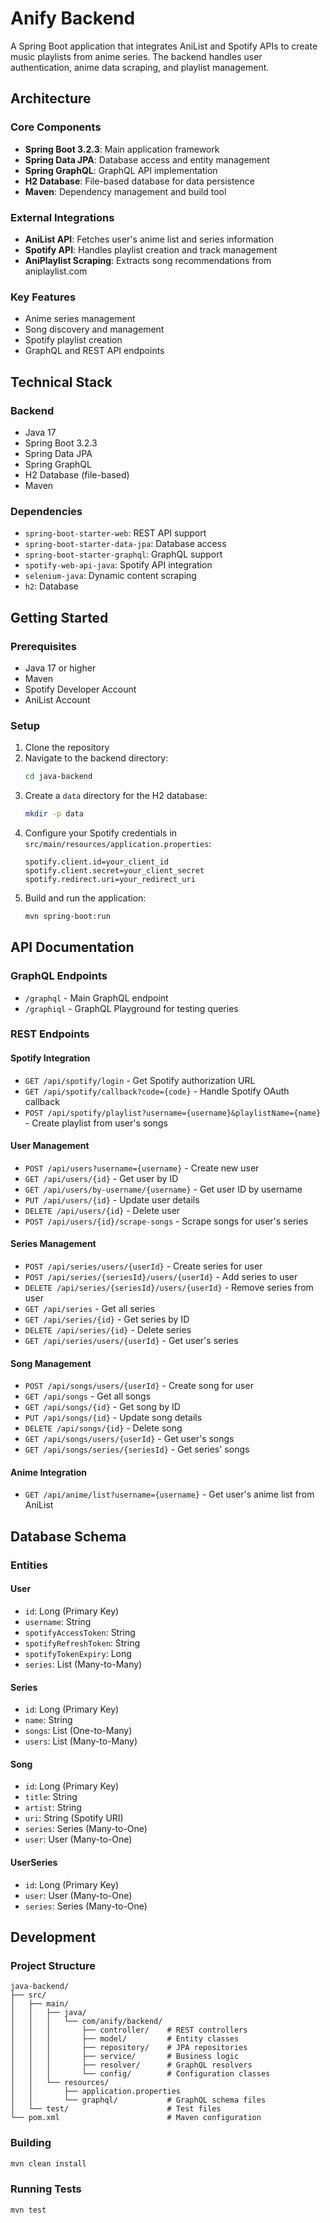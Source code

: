 # Anify Backend

A Spring Boot application that integrates AniList and Spotify APIs to create music playlists from anime series. The backend handles user authentication, anime data scraping, and playlist management.

## Architecture

### Core Components
- **Spring Boot 3.2.3**: Main application framework
- **Spring Data JPA**: Database access and entity management
- **Spring GraphQL**: GraphQL API implementation
- **H2 Database**: File-based database for data persistence
- **Maven**: Dependency management and build tool

### External Integrations
- **AniList API**: Fetches user's anime list and series information
- **Spotify API**: Handles playlist creation and track management
- **AniPlaylist Scraping**: Extracts song recommendations from aniplaylist.com

### Key Features
- Anime series management
- Song discovery and management
- Spotify playlist creation
- GraphQL and REST API endpoints

## Technical Stack

### Backend
- Java 17
- Spring Boot 3.2.3
- Spring Data JPA
- Spring GraphQL
- H2 Database (file-based)
- Maven

### Dependencies
- `spring-boot-starter-web`: REST API support
- `spring-boot-starter-data-jpa`: Database access
- `spring-boot-starter-graphql`: GraphQL support
- `spotify-web-api-java`: Spotify API integration
- `selenium-java`: Dynamic content scraping
- `h2`: Database

## Getting Started

### Prerequisites
- Java 17 or higher
- Maven
- Spotify Developer Account
- AniList Account

### Setup
1. Clone the repository
2. Navigate to the backend directory:
   ```bash
   cd java-backend
   ```
3. Create a `data` directory for the H2 database:
   ```bash
   mkdir -p data
   ```
4. Configure your Spotify credentials in `src/main/resources/application.properties`:
   ```properties
   spotify.client.id=your_client_id
   spotify.client.secret=your_client_secret
   spotify.redirect.uri=your_redirect_uri
   ```
5. Build and run the application:
   ```bash
   mvn spring-boot:run
   ```

## API Documentation

### GraphQL Endpoints
- `/graphql` - Main GraphQL endpoint
- `/graphiql` - GraphQL Playground for testing queries

### REST Endpoints

#### Spotify Integration
- `GET /api/spotify/login` - Get Spotify authorization URL
- `GET /api/spotify/callback?code={code}` - Handle Spotify OAuth callback
- `POST /api/spotify/playlist?username={username}&playlistName={name}` - Create playlist from user's songs

#### User Management
- `POST /api/users?username={username}` - Create new user
- `GET /api/users/{id}` - Get user by ID
- `GET /api/users/by-username/{username}` - Get user ID by username
- `PUT /api/users/{id}` - Update user details
- `DELETE /api/users/{id}` - Delete user
- `POST /api/users/{id}/scrape-songs` - Scrape songs for user's series

#### Series Management
- `POST /api/series/users/{userId}` - Create series for user
- `POST /api/series/{seriesId}/users/{userId}` - Add series to user
- `DELETE /api/series/{seriesId}/users/{userId}` - Remove series from user
- `GET /api/series` - Get all series
- `GET /api/series/{id}` - Get series by ID
- `DELETE /api/series/{id}` - Delete series
- `GET /api/series/users/{userId}` - Get user's series

#### Song Management
- `POST /api/songs/users/{userId}` - Create song for user
- `GET /api/songs` - Get all songs
- `GET /api/songs/{id}` - Get song by ID
- `PUT /api/songs/{id}` - Update song details
- `DELETE /api/songs/{id}` - Delete song
- `GET /api/songs/users/{userId}` - Get user's songs
- `GET /api/songs/series/{seriesId}` - Get series' songs

#### Anime Integration
- `GET /api/anime/list?username={username}` - Get user's anime list from AniList

## Database Schema

### Entities

#### User
- `id`: Long (Primary Key)
- `username`: String
- `spotifyAccessToken`: String
- `spotifyRefreshToken`: String
- `spotifyTokenExpiry`: Long
- `series`: List<Series> (Many-to-Many)

#### Series
- `id`: Long (Primary Key)
- `name`: String
- `songs`: List<Song> (One-to-Many)
- `users`: List<User> (Many-to-Many)

#### Song
- `id`: Long (Primary Key)
- `title`: String
- `artist`: String
- `uri`: String (Spotify URI)
- `series`: Series (Many-to-One)
- `user`: User (Many-to-One)

#### UserSeries
- `id`: Long (Primary Key)
- `user`: User (Many-to-One)
- `series`: Series (Many-to-One)

## Development

### Project Structure
```
java-backend/
├── src/
│   ├── main/
│   │   ├── java/
│   │   │   └── com/anify/backend/
│   │   │       ├── controller/    # REST controllers
│   │   │       ├── model/         # Entity classes
│   │   │       ├── repository/    # JPA repositories
│   │   │       ├── service/       # Business logic
│   │   │       ├── resolver/      # GraphQL resolvers
│   │   │       └── config/        # Configuration classes
│   │   └── resources/
│   │       ├── application.properties
│   │       └── graphql/           # GraphQL schema files
│   └── test/                      # Test files
└── pom.xml                        # Maven configuration
```

### Building
```bash
mvn clean install
```

### Running Tests
```bash
mvn test
```